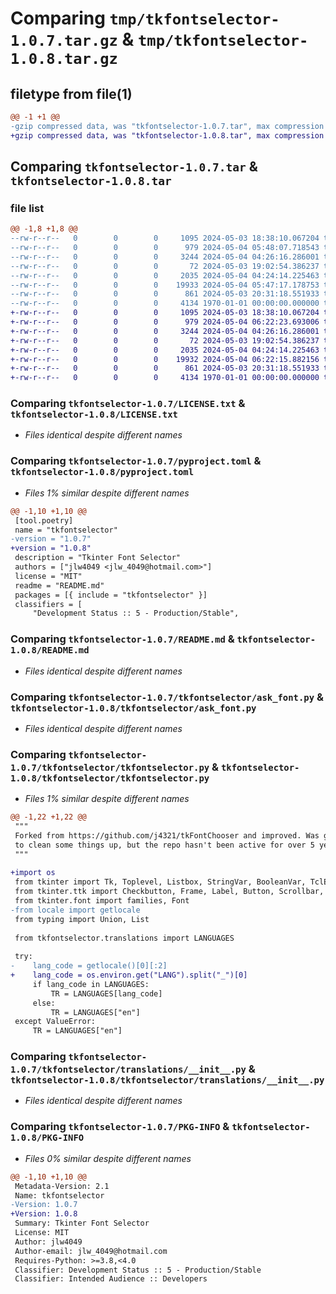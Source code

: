# Comparing `tmp/tkfontselector-1.0.7.tar.gz` & `tmp/tkfontselector-1.0.8.tar.gz`

## filetype from file(1)

```diff
@@ -1 +1 @@
-gzip compressed data, was "tkfontselector-1.0.7.tar", max compression
+gzip compressed data, was "tkfontselector-1.0.8.tar", max compression
```

## Comparing `tkfontselector-1.0.7.tar` & `tkfontselector-1.0.8.tar`

### file list

```diff
@@ -1,8 +1,8 @@
--rw-r--r--   0        0        0     1095 2024-05-03 18:38:10.067204 tkfontselector-1.0.7/LICENSE.txt
--rw-r--r--   0        0        0      979 2024-05-04 05:48:07.718543 tkfontselector-1.0.7/pyproject.toml
--rw-r--r--   0        0        0     3244 2024-05-04 04:26:16.286001 tkfontselector-1.0.7/README.md
--rw-r--r--   0        0        0       72 2024-05-03 19:02:54.386237 tkfontselector-1.0.7/tkfontselector/__init__.py
--rw-r--r--   0        0        0     2035 2024-05-04 04:24:14.225463 tkfontselector-1.0.7/tkfontselector/ask_font.py
--rw-r--r--   0        0        0    19933 2024-05-04 05:47:17.178753 tkfontselector-1.0.7/tkfontselector/tkfontselector.py
--rw-r--r--   0        0        0      861 2024-05-03 20:31:18.551933 tkfontselector-1.0.7/tkfontselector/translations/__init__.py
--rw-r--r--   0        0        0     4134 1970-01-01 00:00:00.000000 tkfontselector-1.0.7/PKG-INFO
+-rw-r--r--   0        0        0     1095 2024-05-03 18:38:10.067204 tkfontselector-1.0.8/LICENSE.txt
+-rw-r--r--   0        0        0      979 2024-05-04 06:22:23.693006 tkfontselector-1.0.8/pyproject.toml
+-rw-r--r--   0        0        0     3244 2024-05-04 04:26:16.286001 tkfontselector-1.0.8/README.md
+-rw-r--r--   0        0        0       72 2024-05-03 19:02:54.386237 tkfontselector-1.0.8/tkfontselector/__init__.py
+-rw-r--r--   0        0        0     2035 2024-05-04 04:24:14.225463 tkfontselector-1.0.8/tkfontselector/ask_font.py
+-rw-r--r--   0        0        0    19932 2024-05-04 06:22:15.882156 tkfontselector-1.0.8/tkfontselector/tkfontselector.py
+-rw-r--r--   0        0        0      861 2024-05-03 20:31:18.551933 tkfontselector-1.0.8/tkfontselector/translations/__init__.py
+-rw-r--r--   0        0        0     4134 1970-01-01 00:00:00.000000 tkfontselector-1.0.8/PKG-INFO
```

### Comparing `tkfontselector-1.0.7/LICENSE.txt` & `tkfontselector-1.0.8/LICENSE.txt`

 * *Files identical despite different names*

### Comparing `tkfontselector-1.0.7/pyproject.toml` & `tkfontselector-1.0.8/pyproject.toml`

 * *Files 1% similar despite different names*

```diff
@@ -1,10 +1,10 @@
 [tool.poetry]
 name = "tkfontselector"
-version = "1.0.7"
+version = "1.0.8"
 description = "Tkinter Font Selector"
 authors = ["jlw4049 <jlw_4049@hotmail.com>"]
 license = "MIT"
 readme = "README.md"
 packages = [{ include = "tkfontselector" }]
 classifiers = [
     "Development Status :: 5 - Production/Stable",
```

### Comparing `tkfontselector-1.0.7/README.md` & `tkfontselector-1.0.8/README.md`

 * *Files identical despite different names*

### Comparing `tkfontselector-1.0.7/tkfontselector/ask_font.py` & `tkfontselector-1.0.8/tkfontselector/ask_font.py`

 * *Files identical despite different names*

### Comparing `tkfontselector-1.0.7/tkfontselector/tkfontselector.py` & `tkfontselector-1.0.8/tkfontselector/tkfontselector.py`

 * *Files 1% similar despite different names*

```diff
@@ -1,22 +1,22 @@
 """
 Forked from https://github.com/j4321/tkFontChooser and improved. Was going to do a PR
 to clean some things up, but the repo hasn't been active for over 5 years.
 """
 
+import os
 from tkinter import Tk, Toplevel, Listbox, StringVar, BooleanVar, TclError
 from tkinter.ttk import Checkbutton, Frame, Label, Button, Scrollbar, Style, Entry
 from tkinter.font import families, Font
-from locale import getlocale
 from typing import Union, List
 
 from tkfontselector.translations import LANGUAGES
 
 try:
-    lang_code = getlocale()[0][:2]
+    lang_code = os.environ.get("LANG").split("_")[0]
     if lang_code in LANGUAGES:
         TR = LANGUAGES[lang_code]
     else:
         TR = LANGUAGES["en"]
 except ValueError:
     TR = LANGUAGES["en"]
```

### Comparing `tkfontselector-1.0.7/tkfontselector/translations/__init__.py` & `tkfontselector-1.0.8/tkfontselector/translations/__init__.py`

 * *Files identical despite different names*

### Comparing `tkfontselector-1.0.7/PKG-INFO` & `tkfontselector-1.0.8/PKG-INFO`

 * *Files 0% similar despite different names*

```diff
@@ -1,10 +1,10 @@
 Metadata-Version: 2.1
 Name: tkfontselector
-Version: 1.0.7
+Version: 1.0.8
 Summary: Tkinter Font Selector
 License: MIT
 Author: jlw4049
 Author-email: jlw_4049@hotmail.com
 Requires-Python: >=3.8,<4.0
 Classifier: Development Status :: 5 - Production/Stable
 Classifier: Intended Audience :: Developers
```


